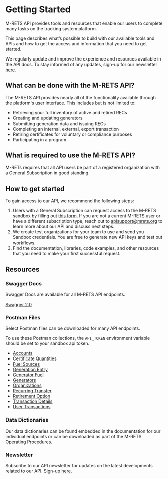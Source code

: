 # Getting Started

M-RETS API provides tools and resources that enable our users to complete many tasks on the tracking system platform.

This page describes what’s possible to build with our available tools and APIs and how to get the access and information that you need to get started.

We regularly update and improve the experience and resources available in the API docs. To stay informed of any updates, sign-up for our newsletter [here](https://www.mrets.org/api/).

## What can be done with the M-RETS API?

The M-RETS API provides nearly all of the functionality available through the platform's user interface. This includes but is not limited to:

* Retrieving your full inventory of active and retired RECs
* Creating and updating generators
* Submitting generation data and issuing RECs
* Completing an internal, external, export transaction
* Retiring certificates for voluntary or compliance purposes
* Participating in a program

## What is required to use the M-RETS API?

M-RETs requires that all API users be part of a registered organization with a General Subscription in good standing.

## How to get started

To gain access to our API, we recommend the following steps:

1. Users with a General Subscription can request access to the M-RETS sandbox by filling out [this form](https://docs.google.com/forms/d/e/1FAIpQLSebmAyf6cNc1GAcYASXcbU3vwHwHGG-jUNReQQdc0ii-k_Pwg/viewform). 
If you are not a current M-RETS user or have a different subscription type, reach out to apisupport@mrets.org to learn more about our API and discuss next steps.
2. We create test organizations for your team to use and send you Sandbox credentials. You are free to generate new API keys and test out workflows.
3. Find the documentation, libraries, code examples, and other resources that you need to make your first successful request.

## Resources

### Swagger Docs

Swagger Docs are available for all M-RETS API endpoints.

[Swagger 2.0](https://api-sandbox.mrets.org/apipie.json?type=swagger)

### Postman Files

Select Postman files can be downloaded for many API endpoints.

To use these Postman collections, the `API_TOKEN` environment variable should be set to your sandbox api token.

* [Accounts](https://api-sandbox.mrets.org/postman-collections/Accounts.postman_collection.json)
* [Certificate Quantities](https://api-sandbox.mrets.org/postman-collections/Certificate-Quantities.postman_collection.json)
* [Fuel Sources](https://api-sandbox.mrets.org/postman-collections/Fuel-Sources.postman_collection.json)
* [Generation Entry](https://api-sandbox.mrets.org/postman-collections/Generation-Entry.postman_collection.json)
* [Generator Fuel](https://api-sandbox.mrets.org/postman-collections/Generator-Fuel.postman_collection.json)
* [Generators](https://api-sandbox.mrets.org/postman-collections/Generators.postman_collection.json)
* [Organizations](https://api-sandbox.mrets.org/postman-collections/Organizations.postman_collection.json)
* [Recurring Transfer](https://api-sandbox.mrets.org/postman-collections/Recurring-Transfer.postman_collection.json)
* [Retirement Option](https://api-sandbox.mrets.org/postman-collections/Retirement-Option.postman_collection.json)
* [Transaction Details](https://api-sandbox.mrets.org/postman-collections/Transaction-Details.postman_collection.json)
* [User Transactions](https://api-sandbox.mrets.org/postman-collections/User-Transactions.postman_collection.json)

### Data Dictionaries

Our data dictionaries can be found embedded in the documentation for our individual endpoints or can be downloaded as part of the M-RETS Operating Procedures.

### Newsletter

Subscribe to our API newsletter for updates on the latest developments related to our API. Sign-up [here](https://www.mrets.org/api/).

